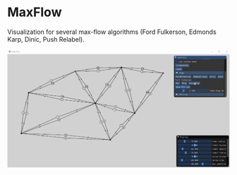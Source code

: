 # MaxFlow
Visualization for several max-flow algorithms (Ford Fulkerson, Edmonds Karp, Dinic, Push Relabel).

![gif](media/maxflow2.gif)
